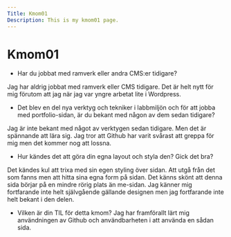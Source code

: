 ```yaml
---
Title: Kmom01
Description: This is my kmom01 page.
---
```


Kmom01
==========================

* Har du jobbat med ramverk eller andra CMS:er tidigare?

Jag har aldrig jobbat med ramverk eller CMS tidigare. Det är helt nytt för mig förutom att jag när jag var yngre arbetat lite i Wordpress.

* Det blev en del nya verktyg och tekniker i labbmiljön och för att jobba med portfolio-sidan, är du bekant med någon av dem sedan tidigare?

Jag är inte bekant med något av verktygen sedan tidigare. Men det är spännande att lära sig. Jag tror att Github har varit svårast att greppa för mig men det kommer nog att lossna. 

* Hur kändes det att göra din egna layout och styla den? Gick det bra?

Det kändes kul att trixa med sin egen styling över sidan. Att utgå från det som fanns men att hitta sina egna form på sidan. Det känns skönt att denna sida börjar på en mindre rörig plats än me-sidan. Jag känner mig fortfarande inte helt självgående gällande designen men jag fortfarande inte helt bekant i den delen. 

* Vilken är din TIL för detta kmom?
Jag har framförallt lärt mig användningen av Github och användbarheten i att använda en sådan sida. 